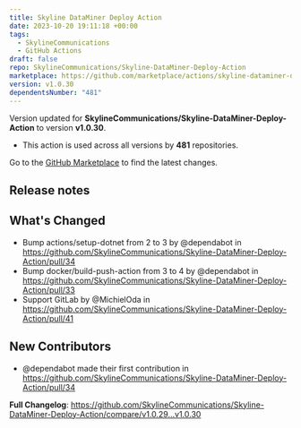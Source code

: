 ```yaml
---
title: Skyline DataMiner Deploy Action
date: 2023-10-20 19:11:18 +00:00
tags:
  - SkylineCommunications
  - GitHub Actions
draft: false
repo: SkylineCommunications/Skyline-DataMiner-Deploy-Action
marketplace: https://github.com/marketplace/actions/skyline-dataminer-deploy-action
version: v1.0.30
dependentsNumber: "481"
---
```



Version updated for **SkylineCommunications/Skyline-DataMiner-Deploy-Action** to version **v1.0.30**.
- This action is used across all versions by **481** repositories.

Go to the [GitHub Marketplace](https://github.com/marketplace/actions/skyline-dataminer-deploy-action) to find the latest changes.

## Release notes

## What's Changed
* Bump actions/setup-dotnet from 2 to 3 by @dependabot in https://github.com/SkylineCommunications/Skyline-DataMiner-Deploy-Action/pull/34
* Bump docker/build-push-action from 3 to 4 by @dependabot in https://github.com/SkylineCommunications/Skyline-DataMiner-Deploy-Action/pull/33
* Support GitLab by @MichielOda in https://github.com/SkylineCommunications/Skyline-DataMiner-Deploy-Action/pull/41

## New Contributors
* @dependabot made their first contribution in https://github.com/SkylineCommunications/Skyline-DataMiner-Deploy-Action/pull/34

**Full Changelog**: https://github.com/SkylineCommunications/Skyline-DataMiner-Deploy-Action/compare/v1.0.29...v1.0.30
